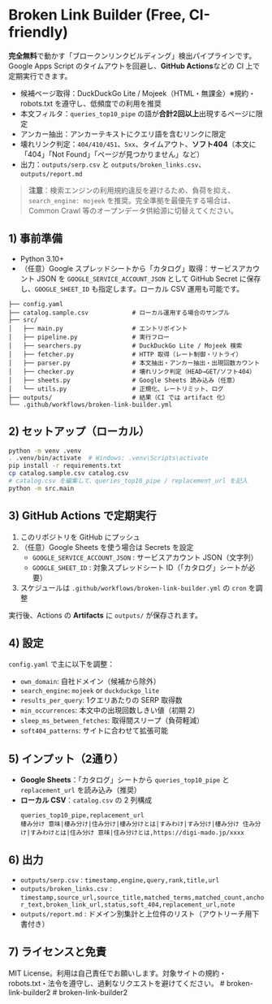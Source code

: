 # Broken Link Builder (Free, CI-friendly)

**完全無料**で動かす「ブロークンリンクビルディング」検出パイプラインです。  
Google Apps Script のタイムアウトを回避し、**GitHub Actions**などの CI 上で定期実行できます。

- 候補ページ取得：DuckDuckGo Lite / Mojeek（HTML・無課金）※規約・robots.txt を遵守し、低頻度での利用を推奨
- 本文フィルタ：`queries_top10_pipe` の語が**合計2回以上**出現するページに限定
- アンカー抽出：アンカーテキストにクエリ語を含むリンクに限定
- 壊れリンク判定：`404/410/451`、`5xx`、タイムアウト、**ソフト404**（本文に「404」「Not Found」「ページが見つかりません」など）
- 出力：`outputs/serp.csv` と `outputs/broken_links.csv`、`outputs/report.md`

> **注意**：検索エンジンの利用規約違反を避けるため、負荷を抑え、`search_engine: mojeek` を推奨。完全準拠を最優先する場合は、Common Crawl 等のオープンデータ供給源に切替えてください。

## 1) 事前準備

- Python 3.10+
- （任意）Google スプレッドシートから「カタログ」取得：サービスアカウント JSON を `GOOGLE_SERVICE_ACCOUNT_JSON` として GitHub Secret に保存し、`GOOGLE_SHEET_ID` も指定します。ローカル CSV 運用も可能です。

```
├── config.yaml
├── catalog.sample.csv            # ローカル運用する場合のサンプル
├── src/
│   ├── main.py                   # エントリポイント
│   ├── pipeline.py               # 実行フロー
│   ├── searchers.py              # DuckDuckGo Lite / Mojeek 検索
│   ├── fetcher.py                # HTTP 取得（レート制御・リトライ）
│   ├── parser.py                 # 本文抽出・アンカー抽出・出現回数カウント
│   ├── checker.py                # 壊れリンク判定（HEAD→GET/ソフト404）
│   ├── sheets.py                 # Google Sheets 読み込み（任意）
│   └── utils.py                  # 正規化、レートリミット、ログ
├── outputs/                      # 結果（CI では artifact 化）
└── .github/workflows/broken-link-builder.yml
```

## 2) セットアップ（ローカル）

```bash
python -m venv .venv
. .venv/bin/activate  # Windows: .venv\Scripts\activate
pip install -r requirements.txt
cp catalog.sample.csv catalog.csv
# catalog.csv を編集して、queries_top10_pipe / replacement_url を記入
python -m src.main
```

## 3) GitHub Actions で定期実行

1. このリポジトリを GitHub にプッシュ
2. （任意）Google Sheets を使う場合は Secrets を設定  
   - `GOOGLE_SERVICE_ACCOUNT_JSON` : サービスアカウント JSON（文字列）  
   - `GOOGLE_SHEET_ID` : 対象スプレッドシート ID（「カタログ」シートが必要）
3. スケジュールは `.github/workflows/broken-link-builder.yml` の `cron` を調整

実行後、Actions の **Artifacts** に `outputs/` が保存されます。

## 4) 設定

`config.yaml` で主に以下を調整：

- `own_domain`: 自社ドメイン（候補から除外）
- `search_engine`: `mojeek` or `duckduckgo_lite`
- `results_per_query`: 1クエリあたりの SERP 取得数
- `min_occurrences`: 本文中の出現回数しきい値（初期 2）
- `sleep_ms_between_fetches`: 取得間スリープ（負荷軽減）
- `soft404_patterns`: サイトに合わせて拡張可能

## 5) インプット（2通り）

- **Google Sheets**：「カタログ」シートから `queries_top10_pipe` と `replacement_url` を読み込み（推奨）  
- **ローカル CSV**：`catalog.csv` の 2 列構成  
  ```csv
  queries_top10_pipe,replacement_url
  棲み分け 意味|棲み分け|住み分け|棲み分けとは|すみわけ|すみ分け|棲み分け 住み分け|すみわけとは|住み分け 意味|住み分けとは,https://digi-mado.jp/xxxx
  ```

## 6) 出力

- `outputs/serp.csv` : `timestamp,engine,query,rank,title,url`
- `outputs/broken_links.csv` :  
  `timestamp,source_url,source_title,matched_terms,matched_count,anchor_text,broken_link_url,status,soft_404,replacement_url,note`
- `outputs/report.md` : ドメイン別集計と上位件のリスト（アウトリーチ用下書付き）

## 7) ライセンスと免責

MIT License。利用は自己責任でお願いします。対象サイトの規約・robots.txt・法令を遵守し、過剰なリクエストを避けてください。
#   b r o k e n - l i n k - b u i l d e r 2  
 #   b r o k e n - l i n k - b u i l d e r 2  
 